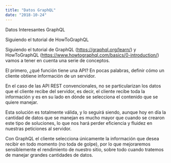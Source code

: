 ```yaml
---
title: "Datos GraphQL"
date: "2018-10-24"
---
```


Datos Interesantes GraphQL

Siguiendo el tutorial de HowToGraphQL

Siguiendo el tutorial de GraphQL (https://graphql.org/learn/) y HowToGraphQL (https://www.howtographql.com/basics/0-introduction/) vamos a tener en cuenta una serie de conceptos.

El primero, ¿qué función tiene una API? En pocas palabras, definir cómo un cliente obtiene información de un servidor.

En el caso de las API REST convencionales, no se particularizan los datos que el cliente recibe del servidor, es decir, el cliente recibe toda la información y es en su lado en dónde se selecciona el contenido que se quiere manejar. 

Esta solución es totalmente válida, y lo seguirá siendo, aunque hoy en día la cantidad de datos que se manejan es mucho mayor que cuando se crearon este tipo de soluciones, lo que nos hará perder eficiencia y fluidez en nuestras peticiones al servidor.

Con GraphQL el cliente selecciona únicamente la información que desea recibir en todo momento (no toda de golpe), por lo que mejoraremos sensiblemente el rendimiento de nuestro sitio, sobre todo cuando tratemos de manejar grandes cantidades de datos.
